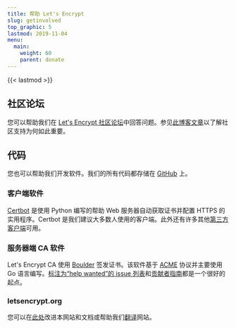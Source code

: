 ```yaml
---
title: 帮助 Let's Encrypt
slug: getinvolved
top_graphic: 5
lastmod: 2019-11-04
menu:
  main:
    weight: 60
    parent: donate
---
```


{{< lastmod >}}

## 社区论坛

您可以帮助我们在 [Let's Encrypt 社区论坛](https://community.letsencrypt.org/)中回答问题。参见[此博客文章](/2015/08/13/lets-encrypt-community-support.html)以了解社区支持为何如此重要。

## 代码

您也可以帮助我们开发软件。我们的所有代码都存储在 [GitHub](https://github.com/letsencrypt/) 上。

### 客户端软件

[Certbot](https://github.com/certbot/certbot) 是使用 Python 编写的帮助 Web 服务器自动获取证书并配置 HTTPS 的实用程序。Certbot 是我们建议大多数人使用的客户端。此外还有许多其他[第三方客户端](/docs/client-options)可用。

### 服务器端 CA 软件

Let's Encrypt CA 使用 [Boulder](https://github.com/letsencrypt/boulder) 签发证书。该软件基于 [ACME](https://tools.ietf.org/html/rfc8555) 协议并主要使用 Go 语言编写。[标注为“help wanted”的 issue 列表](https://github.com/letsencrypt/boulder/labels/help%20wanted)和[贡献者指南](https://github.com/letsencrypt/boulder/blob/master/CONTRIBUTING.md)都是一个很好的起点。

### letsencrypt.org

您可以在[此处](https://github.com/letsencrypt/website)改进本网站和文档或帮助我们[翻译](https://github.com/letsencrypt/website/blob/master/TRANSLATION.md)网站。
